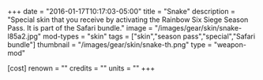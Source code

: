 +++
date = "2016-01-17T10:17:03-05:00"
title = "Snake"
description = "Special skin that you receive by activating the Rainbow Six Siege Season Pass. It is part of the Safari bundle."
image = "/images/gear/skin/snake-l85a2.jpg"
mod-types = "skin"
tags = ["skin","season pass","special","Safari bundle"]
thumbnail = "/images/gear/skin/snake-th.png"
type = "weapon-mod"

[cost]
  renown = ""
  credits = ""
  units = ""
+++
